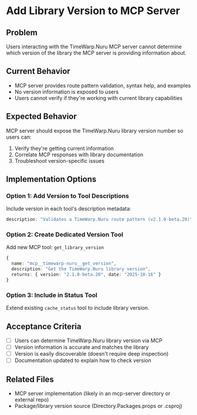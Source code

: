 # Add Library Version to MCP Server

## Problem
Users interacting with the TimeWarp.Nuru MCP server cannot determine which version of the library the MCP server is providing information about.

## Current Behavior
- MCP server provides route pattern validation, syntax help, and examples
- No version information is exposed to users
- Users cannot verify if they're working with current library capabilities

## Expected Behavior
MCP server should expose the TimeWarp.Nuru library version number so users can:
1. Verify they're getting current information
2. Correlate MCP responses with library documentation
3. Troubleshoot version-specific issues

## Implementation Options

### Option 1: Add Version to Tool Descriptions
Include version in each tool's description metadata:
```typescript
description: "Validates a TimeWarp.Nuru route pattern (v2.1.0-beta.20)"
```

### Option 2: Create Dedicated Version Tool
Add new MCP tool: `get_library_version`
```typescript
{
  name: "mcp__timewarp-nuru__get_version",
  description: "Get the TimeWarp.Nuru library version",
  returns: { version: "2.1.0-beta.20", date: "2025-10-16" }
}
```

### Option 3: Include in Status Tool
Extend existing `cache_status` tool to include library version.

## Acceptance Criteria
- [ ] Users can determine TimeWarp.Nuru library version via MCP
- [ ] Version information is accurate and matches the library
- [ ] Version is easily discoverable (doesn't require deep inspection)
- [ ] Documentation updated to explain how to check version

## Related Files
- MCP server implementation (likely in an mcp-server directory or external repo)
- Package/library version source (Directory.Packages.props or .csproj)
